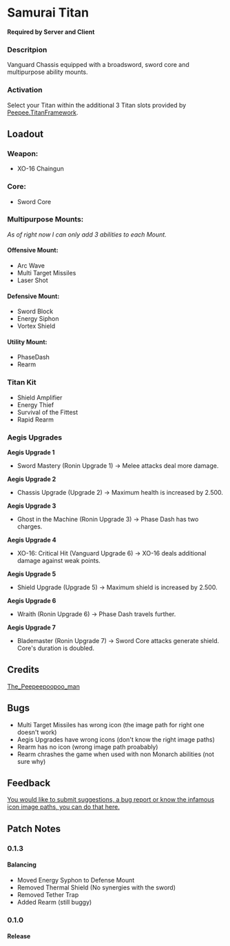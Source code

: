 # Samurai Titan

**Required by Server and Client**

### Descritpion
Vanguard Chassis equipped with a broadsword, sword core and multipurpose ability mounts.


### Activation
Select your Titan within the additional 3 Titan slots provided by <a href="https://northstar.thunderstore.io/package/The_Peepeepoopoo_man/Titanframework/">Peepee.TitanFramework</a>.


## Loadout
### Weapon:
- XO-16 Chaingun


### Core:
- Sword Core


### Multipurpose Mounts:
*As of right now I can only add 3 abilities to each Mount.*

#### Offensive Mount:
- Arc Wave
- Multi Target Missiles
- Laser Shot

#### Defensive Mount:
- Sword Block
- Energy Siphon
- Vortex Shield

#### Utility Mount:
- PhaseDash
- Rearm


### Titan Kit
- Shield Amplifier
- Energy Thief
- Survival of the Fittest
- Rapid Rearm


### Aegis Upgrades
**Aegis Upgrade 1**
- Sword Mastery (Ronin Upgrade 1)
-> Melee attacks deal more damage.

**Aegis Upgrade 2**
- Chassis Upgrade (Upgrade 2)
-> Maximum health is increased by 2.500.

**Aegis Upgrade 3**
- Ghost in the Machine (Ronin Upgrade 3)
-> Phase Dash has two charges.

**Aegis Upgrade 4**
- XO-16: Critical Hit (Vanguard Upgrade 6)
-> XO-16 deals additional damage against weak points.

**Aegis Upgrade 5**
- Shield Upgrade (Upgrade 5)
-> Maximum shield is increased by 2.500.

**Aegis Upgrade 6**
- Wraith (Ronin Upgrade 6)
-> Phase Dash travels further.

**Aegis Upgrade 7**
- Blademaster (Ronin Upgrade 7)
-> Sword Core attacks generate shield. Core's duration is doubled.



## Credits
<a href="https://northstar.thunderstore.io/package/The_Peepeepoopoo_man/">The_Peepeepoopoo_man</a>


## Bugs
- Multi Target Missiles has wrong icon (the image path for right one doesn't work)
- Aegis Upgrades have wrong icons (don't know the right image paths)
- Rearm has no icon (wrong image path proabably)
- Rearm chrashes the game when used with non Monarch abilities (not sure why)


## Feedback
<a href="https://forms.gle/n4FesmAWMDcWWUEf8">You would like to submit suggestions, a bug report or know the infamous icon image paths, you can do that here.</a>



## Patch Notes
### 0.1.3
#### Balancing
- Moved Energy Syphon to Defense Mount
- Removed Thermal Shield (No synergies with the sword)
- Removed Tether Trap
- Added Rearm (still buggy)

### 0.1.0
#### Release